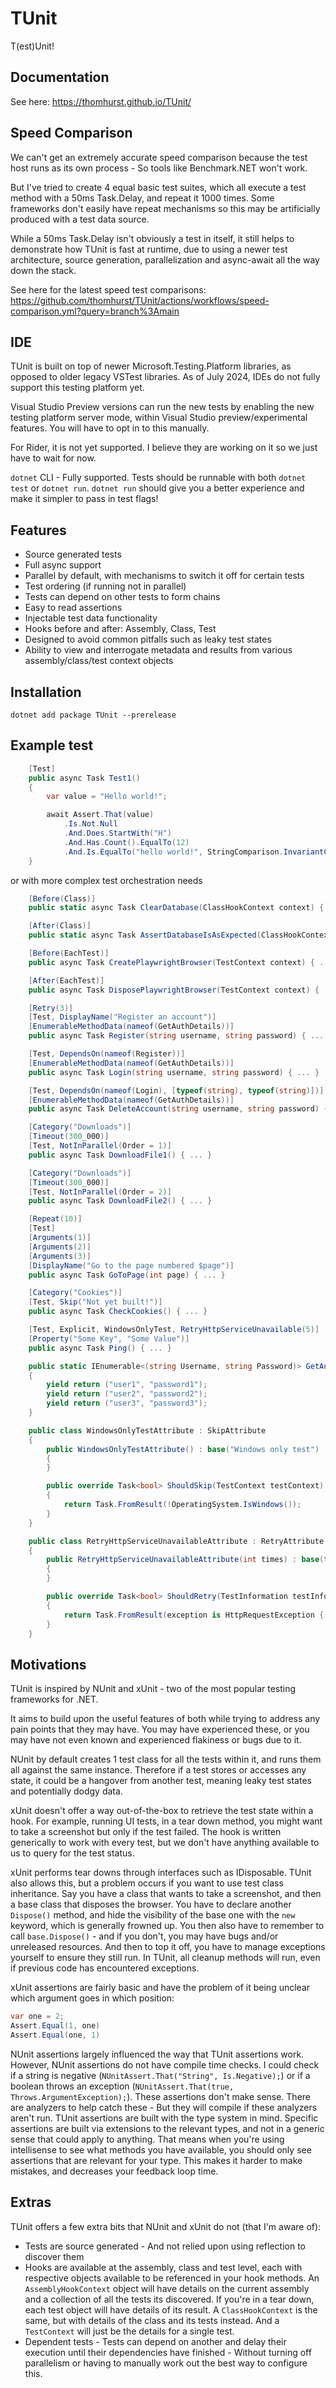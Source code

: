 # TUnit

T(est)Unit!

## Documentation

See here: <https://thomhurst.github.io/TUnit/>

## Speed Comparison
We can't get an extremely accurate speed comparison because the test host runs as its own process - So tools like Benchmark.NET won't work.

But I've tried to create 4 equal basic test suites, which all execute a test method with a 50ms Task.Delay, and repeat it 1000 times. Some frameworks don't easily have repeat mechanisms so this may be artificially produced with a test data source.

While a 50ms Task.Delay isn't obviously a test in itself, it still helps to demonstrate how TUnit is fast at runtime, due to using a newer test architecture, source generation, parallelization and async-await all the way down the stack.

See here for the latest speed test comparisons:
https://github.com/thomhurst/TUnit/actions/workflows/speed-comparison.yml?query=branch%3Amain

## IDE

TUnit is built on top of newer Microsoft.Testing.Platform libraries, as opposed to older legacy VSTest libraries. As of July 2024, IDEs do not fully support this testing platform yet.

Visual Studio Preview versions can run the new tests by enabling the new testing platform server mode, within Visual Studio preview/experimental features. You will have to opt in to this manually.

For Rider, it is not yet supported. I believe they are working on it so we just have to wait for now.

`dotnet` CLI - Fully supported. Tests should be runnable with both `dotnet test` or `dotnet run`. `dotnet run` should give you a better experience and make it simpler to pass in test flags!

## Features

- Source generated tests
- Full async support
- Parallel by default, with mechanisms to switch it off for certain tests
- Test ordering (if running not in parallel)
- Tests can depend on other tests to form chains
- Easy to read assertions
- Injectable test data functionality
- Hooks before and after: Assembly, Class, Test
- Designed to avoid common pitfalls such as leaky test states
- Ability to view and interrogate metadata and results from various assembly/class/test context objects

## Installation

`dotnet add package TUnit --prerelease`

## Example test

```csharp
    [Test]
    public async Task Test1()
    {
        var value = "Hello world!";

        await Assert.That(value)
            .Is.Not.Null
            .And.Does.StartWith("H")
            .And.Has.Count().EqualTo(12)
            .And.Is.EqualTo("hello world!", StringComparison.InvariantCultureIgnoreCase);
    }
```

or with more complex test orchestration needs

```csharp
    [Before(Class)]
    public static async Task ClearDatabase(ClassHookContext context) { ... }

    [After(Class)]
    public static async Task AssertDatabaseIsAsExpected(ClassHookContext context) { ... }

    [Before(EachTest)]
    public async Task CreatePlaywrightBrowser(TestContext context) { ... }

    [After(EachTest)]
    public async Task DisposePlaywrightBrowser(TestContext context) { ... }

    [Retry(3)]
    [Test, DisplayName("Register an account")]
    [EnumerableMethodData(nameof(GetAuthDetails))]
    public async Task Register(string username, string password) { ... }

    [Test, DependsOn(nameof(Register))]
    [EnumerableMethodData(nameof(GetAuthDetails))]
    public async Task Login(string username, string password) { ... }

    [Test, DependsOn(nameof(Login), [typeof(string), typeof(string)])]
    [EnumerableMethodData(nameof(GetAuthDetails))]
    public async Task DeleteAccount(string username, string password) { ... }

    [Category("Downloads")]
    [Timeout(300_000)]
    [Test, NotInParallel(Order = 1)]
    public async Task DownloadFile1() { ... }

    [Category("Downloads")]
    [Timeout(300_000)]
    [Test, NotInParallel(Order = 2)]
    public async Task DownloadFile2() { ... }

    [Repeat(10)]
    [Test]
    [Arguments(1)]
    [Arguments(2)]
    [Arguments(3)]
    [DisplayName("Go to the page numbered $page")]
    public async Task GoToPage(int page) { ... }

    [Category("Cookies")]
    [Test, Skip("Not yet built!")]
    public async Task CheckCookies() { ... }

    [Test, Explicit, WindowsOnlyTest, RetryHttpServiceUnavailable(5)]
    [Property("Some Key", "Some Value")]
    public async Task Ping() { ... }

    public static IEnumerable<(string Username, string Password)> GetAuthDetails()
    {
        yield return ("user1", "password1");
        yield return ("user2", "password2");
        yield return ("user3", "password3");
    }

    public class WindowsOnlyTestAttribute : SkipAttribute
    {
        public WindowsOnlyTestAttribute() : base("Windows only test")
        {
        }

        public override Task<bool> ShouldSkip(TestContext testContext)
        {
            return Task.FromResult(!OperatingSystem.IsWindows());
        }
    }

    public class RetryHttpServiceUnavailableAttribute : RetryAttribute
    {
        public RetryHttpServiceUnavailableAttribute(int times) : base(times)
        {
        }

        public override Task<bool> ShouldRetry(TestInformation testInformation, Exception exception, int currentRetryCount)
        {
            return Task.FromResult(exception is HttpRequestException { StatusCode: HttpStatusCode.ServiceUnavailable });
        }
    }
```

## Motivations

TUnit is inspired by NUnit and xUnit - two of the most popular testing frameworks for .NET.

It aims to build upon the useful features of both while trying to address any pain points that they may have. You may have experienced these, or you may have not even known and experienced flakiness or bugs due to it.

NUnit by default creates 1 test class for all the tests within it, and runs them all against the same instance. Therefore if a test stores or accesses any state, it could be a hangover from another test, meaning leaky test states and potentially dodgy data.

xUnit doesn't offer a way out-of-the-box to retrieve the test state within a hook. For example, running UI tests, in a tear down method, you might want to take a screenshot but only if the test failed. The hook is written generically to work with every test, but we don't have anything available to us to query for the test status.

xUnit performs tear downs through interfaces such as IDisposable. TUnit also allows this, but a problem occurs if you want to use test class inheritance. Say you have a class that wants to take a screenshot, and then a base class that disposes the browser. You have to declare another `Dispose()` method, and hide the visibility of the base one with the `new` keyword, which is generally frowned up. You then also have to remember to call `base.Dispose()` - and if you don't, you may have bugs and/or unreleased resources. And then to top it off, you have to manage exceptions yourself to ensure they still run. In TUnit, all cleanup methods will run, even if previous code has encountered exceptions.

xUnit assertions are fairly basic and have the problem of it being unclear which argument goes in which position:

```csharp
var one = 2;
Assert.Equal(1, one)
Assert.Equal(one, 1)
```

NUnit assertions largely influenced the way that TUnit assertions work. However, NUnit assertions do not have compile time checks. I could check if a string is negative (`NUnitAssert.That("String", Is.Negative);`) or if a boolean throws an exception (`NUnitAssert.That(true, Throws.ArgumentException);`). These assertions don't make sense. There are analyzers to help catch these - But they will compile if these analyzers aren't run.
TUnit assertions are built with the type system in mind. Specific assertions are built via extensions to the relevant types, and not in a generic sense that could apply to anything. That means when you're using intellisense to see what methods you have available, you should only see assertions that are relevant for your type. This makes it harder to make mistakes, and decreases your feedback loop time.

## Extras

TUnit offers a few extra bits that NUnit and xUnit do not (that I'm aware of):

- Tests are source generated - And not relied upon using reflection to discover them
- Hooks are available at the assembly, class and test level, each with respective objects available to be referenced in your hook methods. An `AssemblyHookContext` object will have details on the current assembly and a collection of all the tests its discovered. If you're in a tear down, each test object will have details of its result. A `ClassHookContext` is the same, but with details of the class and its tests instead. And a `TestContext` will just be the details for a single test.
- Dependent tests - Tests can depend on another and delay their execution until their dependencies have finished - Without turning off parallelism or having to manually work out the best way to configure this.
